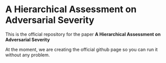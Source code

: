 # A Hierarchical Assessment on Adversarial Severity

This is the official repository for the paper **A Hierarchical Assessment on Adversarial Severity**

At the moment, we are creating the official github page so you can run it without any problem.


<!-- ## Setting up the environment

First, install the environment via anaconda by following:
```bash
conda env create -f environment.yml
conda activate AdvSeverity
pip install -e .
```

Then, install AutoAttack and tqdm by running:
```bash
pip install git+https://github.com/fra31/auto-attack
pip install tqdm
```

## Data preparation

 * Download train+val sets of [iNaturalist'19](https://www.kaggle.com/c/inaturalist-2019-fgvc6)
 * Create the dataset by running the `generate_splits.py` script. Change the `DATA_PATH` AND `OUTPUT_DIR` variables to fit your specifications.
 * Resize all the images into the 224x224 format by using the `resize_images.sh` script.
 * Rename `data_paths.yml.example` and edit it to reflect the paths on your system. 


# WE ARE HERE FOR THE MOMENT, WE MIGHT CHANGE THE RUNNING CODES

## Training


## Evaluation

The experiments of the papers are contained in the `experiments/` directory. Inside of your environment (or docker) run for example:
```
cd experiments
bash crossentropy_inaturalist19.sh
```

The entry points for the code are all inside of `scripts/`:
* `start_training.py` runs training and validation for all the methods (note: the code has been tested on single-gpu mode only)
* `plot_tradeoffs.py` produces the main plots of the paper given the json files produced by `start_training.py`
* `start_testing.py` runs the trained model on the test set for the epochs output by `plot_tradeoffs.py` (as in `experiment_to_best_epoch.json`).

## License

This work is licensed under a [Creative Commons Attribution-NonCommercial-ShareAlike 4.0 International License](https://creativecommons.org/licenses/by-nc-sa/4.0/).
Commercial licenses available upon request. -->

